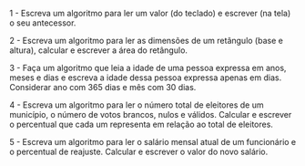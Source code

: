 1 - Escreva um algoritmo para ler um valor (do teclado) e escrever (na tela) o seu antecessor.

2 - Escreva um algoritmo para ler as dimensões de um retângulo (base e altura), calcular e escrever a área do retângulo.

3 - Faça um algoritmo que leia a idade de uma pessoa expressa em anos, meses e dias e escreva a idade dessa pessoa expressa apenas em dias. Considerar ano com 365 dias e mês com 30 dias.

4 - Escreva um algoritmo para ler o número total de eleitores de um município, o número de votos brancos, nulos e válidos. Calcular e escrever o percentual que cada um representa em relação ao total de eleitores.

5 - Escreva um algoritmo para ler o salário mensal atual de um funcionário e o percentual de reajuste. Calcular e escrever o valor do novo salário.
